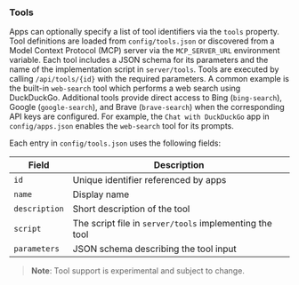 ### Tools

Apps can optionally specify a list of tool identifiers via the `tools` property.
Tool definitions are loaded from `config/tools.json` or discovered from a Model Context Protocol (MCP) server via the `MCP_SERVER_URL` environment variable. Each tool includes a JSON schema for its parameters and the name of the implementation script in `server/tools`. Tools are executed by calling `/api/tools/{id}` with the required parameters. A common example is the built-in `web-search` tool which performs a web search using DuckDuckGo. Additional tools provide direct access to Bing (`bing-search`), Google (`google-search`), and Brave (`brave-search`) when the corresponding API keys are configured.
For example, the `Chat with DuckDuckGo` app in `config/apps.json` enables the `web-search` tool for its prompts.

Each entry in `config/tools.json` uses the following fields:

| Field         | Description                                             |
| ------------- | ------------------------------------------------------- |
| `id`          | Unique identifier referenced by apps                    |
| `name`        | Display name                                            |
| `description` | Short description of the tool                           |
| `script`      | The script file in `server/tools` implementing the tool |
| `parameters`  | JSON schema describing the tool input                   |

> **Note**: Tool support is experimental and subject to change.

